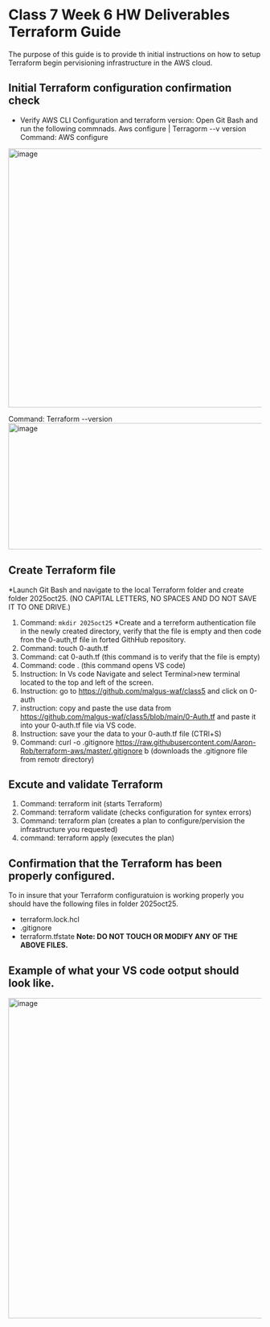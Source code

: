 # Class 7 Week 6 HW Deliverables Terraform Guide 
The purpose of this guide is to provide th initial instructions on how to setup Terraform begin pervisioning infrastructure in the AWS cloud.

## Initial Terraform configuration confirmation check 
* Verify AWS CLI Configuration and terraform version: Open Git Bash and run the following commnads. Aws configure | Terragorm --v version
Command: AWS configure
<img width="942" height="515" alt="image" src="https://github.com/user-attachments/assets/16d5e51a-013e-435e-8902-a9168e78c10b" />

Command: Terraform --version 
<img width="956" height="251" alt="image" src="https://github.com/user-attachments/assets/bd414fb2-3c78-406f-84d6-2d081630b7fa" />

## Create Terraform file 
*Launch Git Bash and navigate to the local Terraform folder and create folder 2025oct25. (NO CAPITAL LETTERS, NO SPACES AND DO NOT SAVE IT TO ONE DRIVE.)
1. Command: `mkdir 2025oct25`
*Create and a terreform authentication file in the newly created directory, verify that the file is empty and then code fron the 0-auth,tf file in forted GithHub repository.
1. Command: touch 0-auth.tf
2. Command: cat 0-auth.tf  (this command is to verify that the file is empty)
3. Command: code . (this command opens VS code)
4. Instruction: In Vs code Navigate and select Terminal>new terminal located to the top and left of the screen.
5. Instruction: go to https://github.com/malgus-waf/class5 and click on 0-auth
6. instruction: copy and paste the use data from https://github.com/malgus-waf/class5/blob/main/0-Auth.tf and paste it into your 0-auth.tf file via VS code.
7. Instruction: save your the data to your 0-auth.tf file (CTRl+S)
8. Command: curl -o .gitignore https://raw.githubusercontent.com/Aaron-Rob/terraform-aws/master/.gitignore b (downloads the .gitignore file from remotr directory)

## Excute and validate Terraform 
1. Command: terraform init (starts Terraform)
2. Command: terraform validate (checks configuration for syntex errors)
3. Command: terraform plan (creates a plan to configure/pervision the infrastructure you requested)
4. command: terraform apply (executes the plan)

## Confirmation that the Terraform has been properly configured.
To in insure that your Terraform configuratuion is working properly you should have the following files in folder 2025oct25.
* terraform.lock.hcl
* .gitignore
* terraform.tfstate
**Note: DO NOT TOUCH OR MODIFY ANY OF THE ABOVE FILES.**

## Example of what your VS code ootput should look like.
<img width="1280" height="637" alt="image" src="https://github.com/user-attachments/assets/545eca58-08ed-4ac2-801f-71dd783aea55" />
